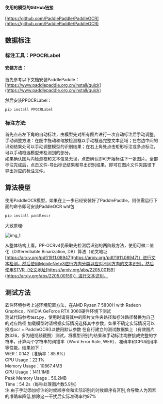 #### 使用的模型的GitHub链接
[https://github.com/PaddlePaddle/PaddleOCR](https://github.com/PaddlePaddle/PaddleOCR)

## 数据标注

### 标注工具：PPOCRLabel

#### 安装方法：
首先参考以下文档安装PaddlePaddle：
[https://www.paddlepaddle.org.cn/install/quick](https://www.paddlepaddle.org.cn/install/quick)

然后安装PPOCRLabel：
```bash
pip install PPOCRLabel
```

### 标注方法:
首先点击左下角的自动标注，由模型先对所有图片进行一次自动标注后手动调整。  
手动调整方法：在图中拖动和缩放检测框以手动框选完整文本区域；在右边中间的识别结果处可以手动调整模型的识别结果；在右上角处点击矩形标注或多点标注，可以手动框选模型未检测到的部分。  
如果确认图片内检测框和文本信息无误，点击确认即可开始标注下一张图片。全部标注完成后，点击文件-导出标记结果和导出识别结果，即可在图片文件夹路径下导出对应的标注文件。

## 算法模型
使用PaddleOCR模型，如果在上一步已经安装好了PaddlePaddle，则仅需运行下面的命令即可安装PaddleOCR whl包
```bash
pip install paddleocr
```

大致原理: 

![img_1](https://github.com/user-attachments/assets/8894ee4f-f698-442b-95fc-aaf408af90f2)

从整体结构上看，PP-OCRv4仍采取先检测后识别的两阶段方法，使用可微二值化（Differentiable Binarization, DB）算法（论文地址[https://arxiv.org/pdf/1911.08947](https://arxiv.org/pdf/1911.08947)）进行文本检测，然后使用MobileNetv3进行方向分类以应对不同方向的文本识别，然后使用STVR（论文地址[https://arxiv.org/abs/2205.00159](https://arxiv.org/abs/2205.00159)）进行文本识别。

## 测试方法
软件环境参考上述环境配置方法，在AMD Ryzen 7 5800H with Radeon Graphics，NVIDIA GeForce RTX 3060硬件环境下测试  
测试代码参考test.py，使用时请将其中的图片文件夹路径和标注路径替换为自己的对应路径
加载模型时请根据实际情况选择其中参数，如果不确定实际情况可以换成ocr = PaddleOCR()以使用默认参数
在自行建立的测试数据集上（有效图片数326，多为短视频截图）测试，将模型识别的结果和手动标注均拼接成完整的字符串，计算两个字符串的词错率（Word Error Rate, WER）、准确率和CPU利用率等性能，结果如下：  
WER：0.142（准确率：85.8%）  
CPU Usage：22.1%  
Memory Usage：10867.4MB  
GPU Usage：1411.1MB  
Peak Memory Usage：56.2MB  
Time：54.2s（每秒处理图片数5.9张）  
注:由于手动添加标注的时候顺序会和实际识别的时候顺序有区别,会导致人为因素的准确率降低,排除这一干扰后实际准确率约97%
